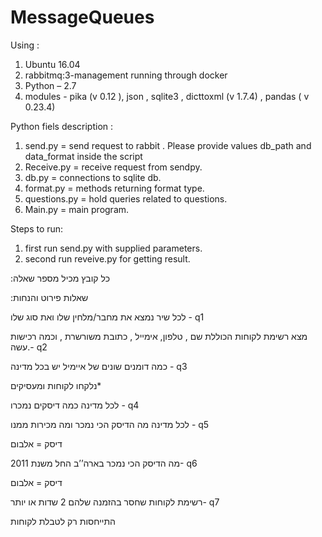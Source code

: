 # MessageQueues

Using :
1) Ubuntu 16.04
2) rabbitmq:3-management  running through docker 
3) Python – 2.7 
4) modules  - pika (v 0.12 ), json , sqlite3 , dicttoxml (v 1.7.4) , pandas ( v 0.23.4)

Python fiels description :
1) send.py = send request to rabbit . Please provide values db_path and data_format inside the script
2) Receive.py = receive request from sendpy.
3) db.py = connections to sqlite db.
4) format.py = methods returning format type.
5) questions.py = hold queries related  to questions.
6) Main.py = main program. 


Steps to run:
1) first run send.py with supplied parameters.
2) second run reveive.py for getting result.


 
 
  :כל קובץ מכיל מספר שאלה 

:שאלות פירוט והנחות

לכל שיר נמצא את מחבר/מלחין שלו ואת סוג שלו  - q1

 מצא רשימת לקוחות הכוללת שם , טלפון, אימייל , כתובת משורשרת , וכמה רכישות עשה.- q2  

כמה דומנים שונים של איימיל יש בכל מדינה  - q3

נלקחו לקוחות ומעסיקים*

לכל מדינה כמה דיסקים נמכרו - q4

לכל מדינה מה הדיסק הכי נמכר ומה מכירות ממנו  - q5

דיסק = אלבום

   מה הדיסק הכי נמכר בארה’’ב החל משנת 2011- q6
   
דיסק = אלבום

 רשימת לקוחות שחסר בהזמנה שלהם 2 שדות או יותר- q7
 
התייחסות רק לטבלת לקוחות


